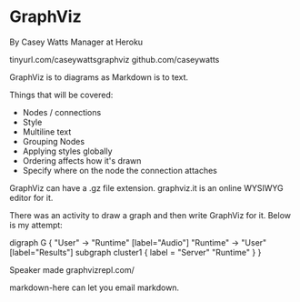 # GraphViz
By Casey Watts Manager at Heroku

tinyurl.com/caseywattsgraphviz
github.com/caseywatts

GraphViz is to diagrams as Markdown is to text.

Things that will be covered:
* Nodes / connections
* Style
* Multiline text
* Grouping Nodes
* Applying styles globally
* Ordering affects how it's drawn
* Specify where on the node the connection attaches

GraphViz can have a .gz file extension.
graphviz.it is an online WYSIWYG editor for it.

There was an activity to draw a graph and then write
GraphViz for it. Below is my attempt:

digraph G {
  "User" -> "Runtime" [label="Audio"]
  "Runtime" -> "User" [label="Results"]
  subgraph cluster1 {
    label = "Server"
    "Runtime"
  }
}

Speaker made graphvizrepl.com/

markdown-here can let you email markdown.